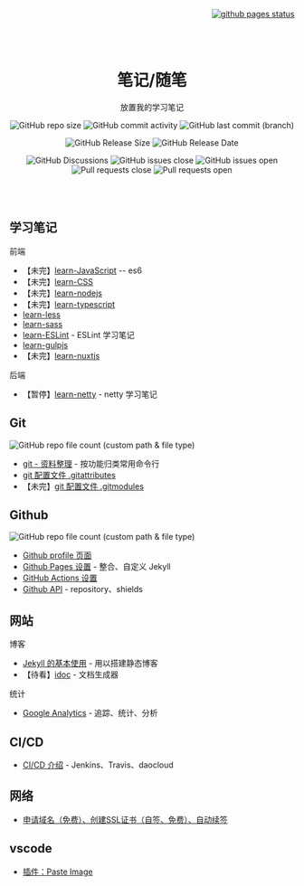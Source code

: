 <p align="right">
    <!--
    <a href="https://github.com/LawssssCat/LawssssCat.github.io/master/LICENSE">
        <img src="https://img.shields.io/github/license/LawssssCat/lawsssscat.github.io.svg" alt="LICENSE">
    </a>
    -->
    <a href="https://lawsssscat.github.io/learn-index">
        <img src="https://img.shields.io/github/deployments/LawssssCat/learn-index/github-pages.svg?label=pages%20status&logo=github" alt="github pages status">
    </a>
</p>
<br><br>
<p align="center">
    <h1 align="center">笔记/随笔</h1>
    <p align="center">放置我的学习笔记</p>
    <p align="center">
        <img src="https://img.shields.io/github/repo-size/LawssssCat/learn-index" alt="GitHub repo size">
        <img src="https://img.shields.io/github/commit-activity/m/LawssssCat/learn-index" alt="GitHub commit activity">
        <img src="https://img.shields.io/github/last-commit/LawssssCat/learn-index" alt="GitHub last commit (branch)">
    </p>
    <p align="center">
        <img src="https://img.shields.io/github/downloads/LawssssCat/learn-index/total" alt="GitHub Release Size">
        <img src="https://img.shields.io/github/release-date/LawssssCat/learn-index" alt="GitHub Release Date">
    </p>
     <p align="center">
        <img src="https://img.shields.io/github/discussions/Lawsssscat/learn-index" alt="GitHub Discussions">
        <img src="https://img.shields.io/github/issues-closed/LawssssCat/learn-index" alt="GitHub issues close">
        <img src="https://img.shields.io/github/issues/LawssssCat/learn-index" alt="GitHub issues open">
        <img src="https://img.shields.io/github/issues-pr-closed/LawssssCat/learn-index" alt="Pull requests close">
        <img src="https://img.shields.io/github/issues-pr/LawssssCat/learn-index" alt="Pull requests open">
    </p>
    <!--
    <p align="center"><strong><a href="https://just-the-docs.github.io/just-the-docs/">See it in action!</a></strong></p>
    -->
    <br><br>
</p>

## 学习笔记

前端

- 【未完】[learn-JavaScript](./docs/JavaScript/javascript_simple.md) -- es6
- 【未完】[learn-CSS](./docs/CSS/css_simple.md)
- 【未完】[learn-nodejs](./docs/Nodejs/learn-nodejs.md)
- 【未完】[learn-typescript]()
- [learn-less](./docs/Less/learn-less.md)
- [learn-sass](./docs/Sass/learn-sass.md)
- [learn-ESLint](./docs/ESLint/ESLint_learn_note.md) - ESLint 学习笔记 
- [learn-gulpjs](https://www.gulpjs.com.cn/docs/getting-started/quick-start/)
- 【未完】[learn-nuxtjs](./docs/Nuxtjs/learn-nuxtjs.md)

后端

- 【暂停】[learn-netty](https://github.com/LawssssCat/learn-netty) - netty 学习笔记

## Git

<!--
![](https://img.shields.io/badge/dynamic/json?style=social&logo=Markdown&label=files&query=%24.length&url=https%3A%2F%2Fapi.github.com%2Frepos%2FLawssssCat%2Flearn-index%2Fcontents%2Fdocs%2FGit)
-->
![GitHub repo file count (custom path & file type)](https://shields-staging.herokuapp.com/github/directory-file-count/LawssssCat/learn-index/docs/Git?label=article&logo=Markdown&style=social&type=file)

- [git - 资料整理](https://blog.csdn.net/LawssssCat/article/details/103386802) - 按功能归类常用命令行
- [git 配置文件 .gitattributes](./docs/Git/git_gitattributes.md)
- 【未完】[git 配置文件 .gitmodules](./docs/Git/git_gitmodules.md)

## Github

<!--
![](https://img.shields.io/badge/dynamic/json?style=social&logo=Markdown&label=files&query=%24.length&url=https%3A%2F%2Fapi.github.com%2Frepos%2FLawssssCat%2Flearn-index%2Fcontents%2Fdocs%2FGithub)
-->
![GitHub repo file count (custom path & file type)](https://shields-staging.herokuapp.com/github/directory-file-count/LawssssCat/learn-index/docs/Github?label=article&logo=Markdown&style=social&type=file)

- [Github profile 页面](./docs/Github/github_profile.md)
- [Github Pages 设置](./docs/Github/github_pages.md) - 整合、自定义 Jekyll 
- [GitHub Actions 设置](./docs/Github/github_actions.md)
- [Github API](./docs/Github/github_api.md) - repository、shields

## 网站

博客

- [Jekyll 的基本使用](./docs/Jekyll/Jekyll_simple_use.md) - 用以搭建静态博客
- 【待看】[idoc](https://github.com/jaywcjlove/handbook/blob/master/package.json) - 文档生成器

统计

- [Google Analytics](./docs/Google/Google_Analytics_simple_use.md) - 追踪、统计、分析

## CI/CD

- [CI/CD 介绍](./docs/CICD/cicd_simple_introduction.md) - Jenkins、Travis、daocloud

## 网络

- [申请域名（免费）、创建SSL证书（自签、免费）、自动续签](./docs/Network/ssl_config.md)

## vscode

- [插件：Paste Image](./docs/vscode/plugs_paste_image.md)
